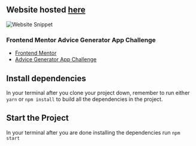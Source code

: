 ## Website hosted [here](https://alexandrefpgoncalves.github.io/Advice-Generator-App/)

![Website Snippet](https://user-images.githubusercontent.com/88319848/155785359-97fae9f2-0451-4850-ae01-04d8bbe2dba9.png)

### Frontend Mentor Advice Generator App Challenge

-   [Frontend Mentor](https://www.frontendmentor.io/home)
-   [Advice Generator App Challenge](https://www.frontendmentor.io/challenges/advice-generator-app-QdUG-13db/hub/advice-generator-app-HyhV_O885)

## Install dependencies

In your terminal after you clone your project down, remember to run either `yarn` or `npm install` to build all the dependencies in the project.

## Start the Project

In your terminal after you are done installing the dependencies run `npm start`
<br>
<br>
